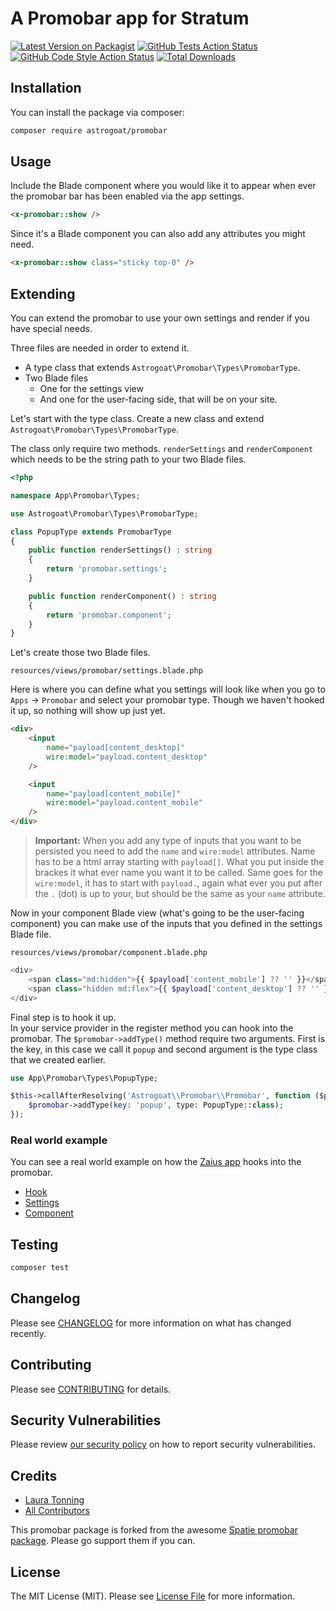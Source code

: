 # A Promobar app for Stratum

[![Latest Version on Packagist](https://img.shields.io/packagist/v/astrogoat/promobar.svg?style=flat-square)](https://packagist.org/packages/astrogoat/promobar)
[![GitHub Tests Action Status](https://img.shields.io/github/workflow/status/astrogoat/promobar/run-tests?label=tests)](https://github.com/astrogoat/promobar/actions?query=workflow%3Arun-tests+branch%3Amain)
[![GitHub Code Style Action Status](https://img.shields.io/github/workflow/status/astrogoat/promobar/Check%20&%20fix%20styling?label=code%20style)](https://github.com/astrogoat/promobar/actions?query=workflow%3A"Check+%26+fix+styling"+branch%3Amain)
[![Total Downloads](https://img.shields.io/packagist/dt/astrogoat/promobar.svg?style=flat-square)](https://packagist.org/packages/astrogoat/promobar)

## Installation

You can install the package via composer:

```bash
composer require astrogoat/promobar
```

## Usage

Include the Blade component where you would like it to appear when ever the promobar bar has been enabled via the app settings.

```html
<x-promobar::show />
```

Since it's a Blade component you can also add any attributes you might need.

```html
<x-promobar::show class="sticky top-0" />
```

## Extending
You can extend the promobar to use your own settings and render if you have special needs.

Three files are needed in order to extend it.
- A type class that extends `Astrogoat\Promobar\Types\PromobarType`.
- Two Blade files
  - One for the settings view
  - And one for the user-facing side, that will be on your site.

Let's start with the type class. Create a new class and extend `Astrogoat\Promobar\Types\PromobarType`.

The class only require two methods. `renderSettings` and `renderComponent` which needs to be the string path to your two Blade files.

```php
<?php

namespace App\Promobar\Types;

use Astrogoat\Promobar\Types\PromobarType;

class PopupType extends PromobarType
{
    public function renderSettings() : string
    {
        return 'promobar.settings';
    }

    public function renderComponent() : string
    {
        return 'promobar.component';
    }
}
```

Let's create those two Blade files.

`resources/views/promobar/settings.blade.php`

Here is where you can define what you settings will look like when you go to `Apps` -> `Promobar` and select your promobar type. Though we haven't hooked it up, so nothing will show up just yet.
```html
<div>
    <input
        name="payload[content_desktop]"
        wire:model="payload.content_desktop"
    />

    <input
        name="payload[content_mobile]"
        wire:model="payload.content_mobile"
    />
</div>
```

> **Important:** When you add any type of inputs that you want to be persisted you need to add the `name` and `wire:model` attributes. Name has to be a html array starting with `payload[]`. What you put inside the brackes it what ever name you want it to be called. Same goes for the `wire:model`, it has to start with `payload.`, again what ever you put after the `.` (dot) is up to your, but should be the same as your `name` attribute. 

Now in your component Blade view (what's going to be the user-facing component) you can make use of the inputs that you defined in the settings Blade file.

`resources/views/promobar/component.blade.php`
```php
<div>
    <span class="md:hidden">{{ $payload['content_mobile'] ?? '' }}</span>
    <span class="hidden md:flex">{{ $payload['content_desktop'] ?? '' }}</span>
</div>
```

Final step is to hook it up.  
In your service provider in the register method you can hook into the promobar.
The `$promobar->addType()` method require two arguments. First is the key, in this case we call it `popup` and second argument is the type class that we created earlier. 
```php
use App\Promobar\Types\PopupType;

$this->callAfterResolving('Astrogoat\\Promobar\\Promobar', function ($promobar) {
    $promobar->addType(key: 'popup', type: PopupType::class);
});
```

### Real world example
You can see a real world example on how the [Zaius app](https://github.com/astrogoat/zaius) hooks into the promobar.

- [Hook](https://github.com/astrogoat/zaius/blob/bcf6c6b1348eb0b08eda4c7e0fda730797d4e231/src/ZaiusServiceProvider.php#L36)
- [Settings](https://github.com/astrogoat/zaius/blob/main/resources/views/promobar/settings.blade.php)
- [Component](https://github.com/astrogoat/zaius/blob/main/resources/views/promobar/component.blade.php)

## Testing

```bash
composer test
```

## Changelog

Please see [CHANGELOG](CHANGELOG.md) for more information on what has changed recently.

## Contributing

Please see [CONTRIBUTING](.github/CONTRIBUTING.md) for details.

## Security Vulnerabilities

Please review [our security policy](../../security/policy) on how to report security vulnerabilities.

## Credits

- [Laura Tonning](https://github.com/astrogoat)
- [All Contributors](../../contributors)

This promobar package is forked from the awesome [Spatie promobar package](https://github.com/spatie/package-promobar-laravel#support-us). Please go support them if you can.




## License

The MIT License (MIT). Please see [License File](LICENSE.md) for more information.
